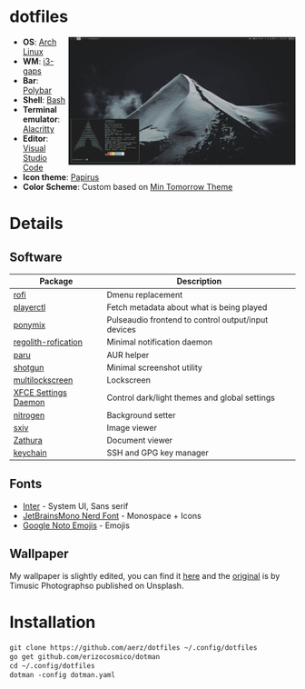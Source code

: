 # dotfiles

<img src="img/desktop.png" alt="desktop" align="right" width="400px">

- **OS**: [Arch Linux](https://archlinux.org)
- **WM**: [i3-gaps](https://github.com/Airblader/i3)
- **Bar**: [Polybar](https://github.com/polybar/polybar)
- **Shell**: [Bash](https://www.gnu.org/software/bash/)
- **Terminal emulator**: [Alacritty](https://github.com/alacritty/alacritty)
- **Editor**: [Visual Studio Code](https://code.visualstudio.com/)
- **Icon theme**: [Papirus](https://github.com/PapirusDevelopmentTeam/papirus-icon-theme)
- **Color Scheme**: Custom based on [Min Tomorrow Theme](https://github.com/musm/min-tomorrow-theme)

# Details

## Software

| Package                                                                       | Description                                         |
| ----------------------------------------------------------------------------- | --------------------------------------------------- |
| [rofi](https://github.com/davatorium/rofi)                                    | Dmenu replacement                                   |
| [playerctl](https://github.com/altdesktop/playerctl)                          | Fetch metadata about what is being played           |
| [ponymix](https://github.com/falconindy/ponymix)                              | Pulseaudio frontend to control output/input devices |
| [regolith-rofication](https://github.com/regolith-linux/regolith-rofication)  | Minimal notification daemon                         |
| [paru](https://github.com/morganamilo/paru)                                   | AUR helper                                          |
| [shotgun](https://github.com/neXromancers/shotgun)                            | Minimal screenshot utility                          |
| [multilockscreen](https://github.com/jeffmhubbard/multilockscreen)            | Lockscreen                                          |
| [XFCE Settings Daemon](https://docs.xfce.org/xfce/xfce4-settings/xfsettingsd) | Control dark/light themes and global settings       |
| [nitrogen](https://github.com/l3ib/nitrogen)                                  | Background setter                                   |
| [sxiv](https://github.com/muennich/sxiv)                                      | Image viewer                                        |
| [Zathura](https://pwmt.org/projects/zathura)                                  | Document viewer                                     |
| [keychain](https://www.funtoo.org/Keychain)                                   | SSH and GPG key manager                             |

## Fonts

- [Inter](https://rsms.me/inter) - System UI, Sans serif
- [JetBrainsMono Nerd Font](https://www.nerdfonts.com) - Monospace + Icons
- [Google Noto Emojis](https://www.google.com/get/noto/) - Emojis

## Wallpaper

My wallpaper is slightly edited, you can find it [here](img/wallpaper.jpg) and the [original](https://unsplash.com/photos/RRLb2zFzRK8) is by Timusic Photographso published on Unsplash.

# Installation

```shell
git clone https://github.com/aerz/dotfiles ~/.config/dotfiles
go get github.com/erizocosmico/dotman
cd ~/.config/dotfiles
dotman -config dotman.yaml
```
